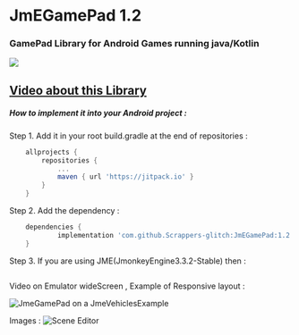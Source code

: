 # JmEGamePad 1.2 #
### GamePad Library for Android Games running java/Kotlin ###

[![](https://jitpack.io/v/Scrappers-glitch/JmEGamePad.svg)](https://jitpack.io/#Scrappers-glitch/JmEGamePad)

## [Video about this Library ](https://youtu.be/-fifyREL2Yo) ##

##### How to implement it into your Android project :

Step 1. Add it in your root build.gradle at the end of repositories :
```gradle
	allprojects {
		repositories {
			...
			maven { url 'https://jitpack.io' }
		}
	}
  ```

Step 2. Add the dependency :
```gradle
	dependencies {
	        implementation 'com.github.Scrappers-glitch:JmEGamePad:1.2'
	}
```
Step 3. If you are using JME(JmonkeyEngine3.3.2-Stable) then :
```java

```


Video on Emulator wideScreen , Example of Responsive layout :

![JmeGamePad on a JmeVehiclesExample](https://youtu.be/LZkmWAvh9j0)

Images :
![Scene Editor](https://imgur.com/qIvQhOw)

